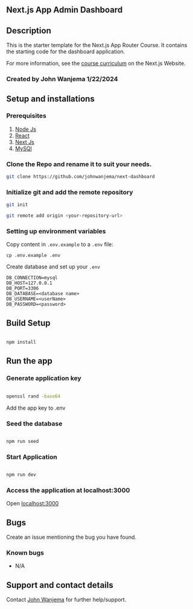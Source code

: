## Next.js App Admin Dashboard 


## Description
This is the starter template for the Next.js App Router Course. It contains the starting code for the dashboard application.

For more information, see the [course curriculum](https://nextjs.org/learn) on the Next.js Website.


### Created by John Wanjema 1/22/2024

## Setup and installations

### Prerequisites

1. [Node Js](https://nodejs.org/en/)
1. [React](https://react.dev//)
2. [Next Js](https://nextjs.org//)
3. [MySQl](https://www.mysql.com/)


### Clone the Repo and rename it to suit your needs.

```bash
git clone https://github.com/johnwanjema/next-dashboard
```

### Initialize git and add the remote repository

```bash
git init
```

```bash
git remote add origin <your-repository-url>
```

### Setting up environment variables

Copy content in  `.env.example` to a `.env` file:

```
cp .env.example .env
```

Create database and set up  your `.env` 

```
DB_CONNECTION=mysql
DB_HOST=127.0.0.1
DB_PORT=3306
DB_DATABASE=<database name>
DB_USERNAME=<userName>
DB_PASSWORD=<password>
```

## Build Setup

``` bash

npm install
```

## Run the app

### Generate application key
```bash

openssl rand -base64 
```
Add the app key to .env 

### Seed the database
```bash

npm run seed
```

### Start Application
```bash

npm run dev
```

### Access the application at localhost:3000

Open [localhost:3000](http://localhost:3000/)

## Bugs

Create an issue mentioning the bug you have found.

### Known bugs

- N/A

## Support and contact details

Contact [John Wanjema](jonwanjema@gmail.com) for further help/support.